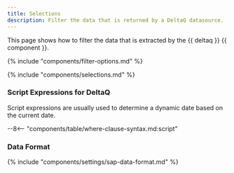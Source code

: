 ```yaml
---
title: Selections
description: Filter the data that is returned by a DeltaQ datasource.
---
```


This page shows how to filter the data that is extracted by the {{ deltaq }} {{ component }}.

{% include "components/filter-options.md" %}

{% include "components/selections.md" %}

### Script Expressions for DeltaQ

Script expressions are usually used to determine a dynamic date based on the current date. 

--8<-- "components/table/where-clause-syntax.md:script"


### Data Format

{% include "components/settings/sap-data-format.md"  %}
